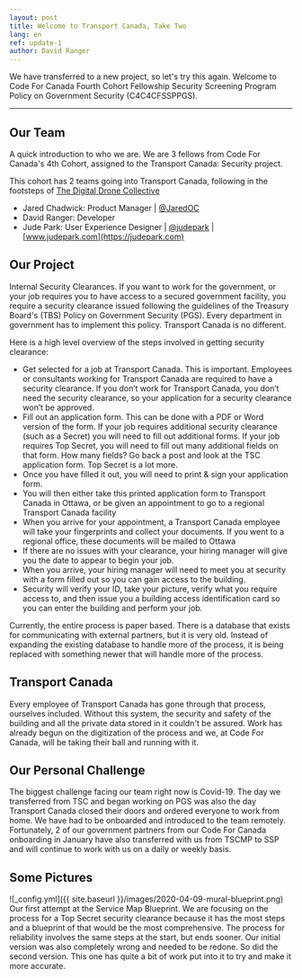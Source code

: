 ```yaml
---
layout: post
title: Welcome to Transport Canada, Take Two
lang: en
ref: update-1
author: David Ranger
---
```


We have transferred to a new project, so let's try this again. Welcome to Code For Canada Fourth Cohort Fellowship Security Screening Program Policy on Government Security (C4C4CFSSPPGS).

---
## Our Team
A quick introduction to who we are. We are 3 fellows from Code For Canada's 4th Cohort, assigned to the Transport Canada: Security project.

This cohort has 2 teams going into Transport Canada, following in the footsteps of [The Digital Drone Collective](https://medium.com/code-for-canada/meet-the-digital-drone-collective-42bc97b53ed7)

- Jared Chadwick: Product Manager \| [@JaredOC](https://twitter.com/jaredoc)
- David Ranger: Developer
- Jude Park: User Experience Designer \| [@judepark](https://twitter.com/judepark) \| [www.judepark.com](https://judepark.com)

## Our Project
Internal Security Clearances. If you want to work for the government, or your job requires you to have access to a secured government facility, you require a security clearance issued following the guidelines of the Treasury Board's (TBS) Policy on Government Security (PGS). Every department in government has to implement this policy. Transport Canada is no different.

Here is a high level overview of the steps involved in getting security clearance:
- Get selected for a job at Transport Canada. This is important. Employees or consultants working for Transport Canada are required to have a security clearance. If you don’t work for Transport Canada, you don’t need the security clearance, so your application for a security clearance won’t be approved.
- Fill out an application form. This can be done with a PDF or Word version of the form. If your job requires additional security clearance (such as a Secret) you will need to fill out additional forms. If your job requires Top Secret, you will need to fill out many additional fields on that form. How many fields? Go back a post and look at the TSC application form. Top Secret is a lot more.
- Once you have filled it out, you will need to print & sign your application form.
- You will then either take this printed application form to Transport Canada in Ottawa, or be given an appointment to go to a regional Transport Canada facility
- When you arrive for your appointment, a Transport Canada employee will take your fingerprints and collect your documents. If you went to a regional office, these documents will be mailed to Ottawa
- If there are no issues with your clearance, your hiring manager will give you the date to appear to begin your job.
- When you arrive, your hiring manager will need to meet you at security with a form filled out so you can gain access to the building.
- Security will verify your ID, take your picture, verify what you require access to, and then issue you a building access identification card so you can enter the building and perform your job.

Currently, the entire process is paper based. There is a database that exists for communicating with external partners, but it is very old. Instead of expanding the existing database to handle more of the process, it is being replaced with something newer that will handle more of the process.


## Transport Canada
Every employee of Transport Canada has gone through that process, ourselves included. Without this system, the security and safety of the building and all the private data stored in it couldn't be assured. Work has already begun on the digitization of the process and we, at Code For Canada, will be taking their ball and running with it.

## Our Personal Challenge
The biggest challenge facing our team right now is Covid-19. The day we transferred from TSC and began working on PGS was also the day Transport Canada closed their doors and ordered everyone to work from home. We have had to be onboarded and introduced to the team remotely. Fortunately, 2 of our government partners from our Code For Canada onboarding in January have also transferred with us from TSCMP to SSP and will continue to work with us on a daily or weekly basis.

## Some Pictures
![_config.yml]({{ site.baseurl }}/images/2020-04-09-mural-blueprint.png)
Our first attempt at the Service Map Blueprint. We are focusing on the process for a Top Secret security clearance because it has the most steps and a blueprint of that would be the most comprehensive. The process for reliability involves the same steps at the start, but ends sooner. Our initial version was also completely wrong and needed to be redone. So did the second version. This one has quite a bit of work put into it to try and make it more accurate.
